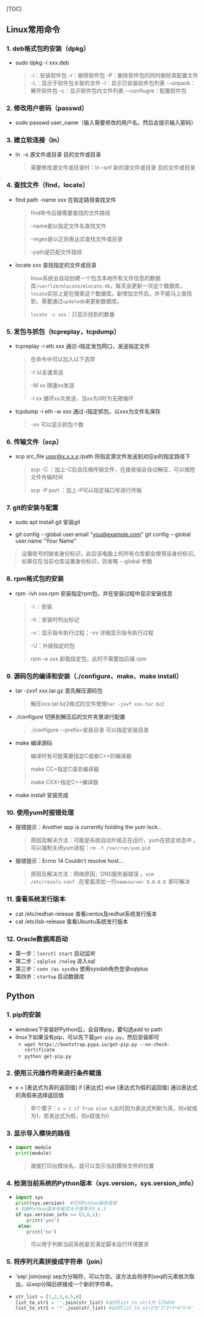 [TOC]



## Linux常用命令

### 1. deb格式包的安装（dpkg）

- sudo dpkg -i xxx.deb

  > -i：安装软件包
  > -r：删除软件包
  > -P：删除软件包的同时删除其配置文件
  > -L：显示于软件包关联的文件
  > -l：显示已安装软件包列表
  > --unpack：解开软件包
  > -c：显示软件包内文件列表
  > --confiugre：配置软件包

### 2. 修改用户密码（passwd）

- sudo passwd user_name（输入需要修改的用户名，然后会提示输入密码）

### 3. 建立软连接（ln）

- ln  -s  源文件或目录  目的文件或目录

  > 需要修改源文件或目录时：ln –snf  新的源文件或目录  目的文件或目录 

### 4. 查找文件（find，locate）

- find path -name xxx 在指定路径查找文件

  > find命令后接需要查找的文件路径
  >
  > -name是以指定文件名查找文件
  >
  > -regex是以正则表达式查找文件或目录
  >
  > -path是匹配文件路径

- locate xxx 查找指定的文件或目录

  > linux系统会自动创建一个包含本地所有文件信息的数据库`/var/lib/mlocate/mlocate.db`，每天会更新一次这个数据库，`locate`实际上是在搜索这个数据库。新增加文件后，并不能马上查找到，需要通过`updatedb`来更新数据库。
  >
  > `locate -c xxx`：只显示找到的数量

### 5. 发包与抓包（tcpreplay，tcpdump）

- tcpreplay -i eth xxx 通过-i指定发包网口，发送指定文件

  > 在命令中可以加入以下选项
  >
  > -t 以全速发送
  >
  > -M xx 限速xx发送
  >
  > -l xx 循环xx次发送，当xx为0时为无限循环

- tcpdump -i eth -w xxx 通过-i指定抓包，以xxx为文件名保存

  > -vv 可以显示抓包个数

### 6. 传输文件（scp）

- scp src_file user@x.x.x.x:/path 将指定源文件发送到对应ip的指定路径下

  > scp -C ：加上-C后会压缩传输文件，在接收端会自动解压，可以缩短文件传输时间
  >
  > scp -P port ：加上-P可以指定端口号进行传输

### 7. git的安装与配置

- sudo apt install git 安装git

-   git config --global user.email "you@example.com"
    git config --global user.name "Your Name"

  > 设置账号的缺省身份标识，此后该电脑上的所有仓库都会使用该身份标识。如果仅在当前仓库设置身份标识，则省略 --global 参数

### 8. rpm格式包的安装

- rpm -ivh xxx.rpm 安装指定rpm包，并在安装过程中显示安装信息

  > -i ：安装
  >
  > -h：安装时列出标记
  >
  > -v：显示指令执行过程；-vv 详细显示指令执行过程
  >
  > -U：升级指定的包
  >
  > rpm -e xxx  卸载指定包，此时不需要加后缀.rpm

### 9. 源码包的编译和安装（./configure、make、make install）

- tar -zxvf xxx.tar.gz  首先解压源码包

  > 解压xxx.tar.bz2格式的文件使用`tar -jxvf xxx.tar.bz2`

- ./configure 切换到解压后的文件夹里进行配置

  > ./configure --prefix=安装目录  可以指定安装目录

- make  编译源码

  > 编译时有可能需要指定C或者C++的编译器
  >
  > make CC=指定C语言编译器
  >
  > make CXX=指定C++编译器

- make install 安装完成

### 10. 使用yum时报错处理

- 报错提示：Another app is currently holding the yum lock...

  > 原因及解决方法：可能是系统自动升级正在运行，yum在锁定状态中 。可以强制关闭yum进程：`rm -f /var/run/yum.pid `

- 报错提示：Errno 14 Couldn't resolve host...

  > 原因及解决方法：网络原因，DNS服务器错误 。`vim /etc/resolv.conf `,在里面添加一行`nameserver 8.8.8.8 `即可解决

### 11. 查看系统发行版本

- cat /etc/redhat-release 查看centos及redhat系统发行版本
- cat /etc/lsb-release 查看Ubuntu系统发行版本

### 12. Oracle数据库启动

- 第一步：`lsnrctl start` 启动监听
- 第二步：`sqlplus /nolog` 进入sql
- 第三步：`conn /as sysdba` 使用sysdab角色登录sqlplus
- 第四步：`startup` 启动数据库

## Python

### 1. pip的安装

- windows下安装好Python后，会自带pip，要勾选add to path
- linux下如果没有pip，可以先下载`get-pip.py`，然后安装即可
  - `wget https://bootstrap.pypa.io/get-pip.py --no-check-certificate`
  - `python get-pip.py`

### 2. 使用三元操作符来进行条件赋值

- x = [表达式为真的返回值] if [表达式] else [表达式为假的返回值]   通过表达式的真假来选择返回值

  > 举个栗子：`x = 1 if True else 0`,此时因为表达式判断为真，则x赋值为1，若表达式为假，则x赋值为0

### 3. 显示导入模块的路径

- ```python
  import module
  print(module)
  ```

  > 直接打印出模块名，就可以显示当前模块文件的位置

### 4. 检测当前系统的Python版本（sys.version，sys.version_info） 

- ```python
  import sys
  print(sys.version)  #打印Python版本信息
  # 判断Python版本号是否大于或等于3.6.1
  if sys.version_info >= (3,6,1):
      print('yes')
   else:
      print('no')
  ```

  > 可以用于判断当前系统是否满足脚本运行环境要求


### 5. 将序列元素拼接成字符串（join）

  - 'sep'.join(seq)  sep为分隔符，可以为空。该方法会将序列seq的元素依次取出，以sep分隔后拼接成一个新的字符串。

  - ```python
    str_list = [1,2,3,4,5,6]
    list_to_str1 = ''.join(str_list) #此时list_to_str1为'123456'
    list_to_str2 = '*'.join(str_list) #此时list_to_str2为'1*2*3*4*5*6'
    ```

    
